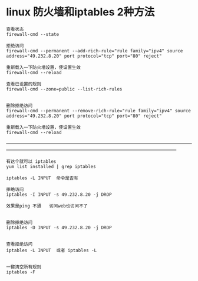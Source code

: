 # linux 防火墙和iptables  2种方法 


    查看状态
    firewall-cmd --state
    
    拒绝访问
    firewall-cmd --permanent --add-rich-rule="rule family="ipv4" source address="49.232.8.20" port protocol="tcp" port="80" reject"
    
    重新载入一下防火墙设置，使设置生效
    firewall-cmd --reload
    
    查看已设置的规则
    firewall-cmd --zone=public --list-rich-rules
    
    
    删除拒绝访问
    firewall-cmd --permanent --remove-rich-rule="rule family="ipv4" source address="49.232.8.20" port protocol="tcp" port="80" reject"
    
    重新载入一下防火墙设置，使设置生效
    firewall-cmd --reload




—————————————————————————————————————————————————————————————————————




    有这个就可以 iptables
    yum list installed | grep iptables
    
    iptables -L INPUT  命令是否有
    
    拒绝访问
    iptables -I INPUT -s 49.232.8.20 -j DROP   
    
    效果是ping 不通   访问web也访问不了
    
    
    删除拒绝访问
    iptables -D INPUT -s 49.232.8.20 -j DROP
    
    
    查看拒绝访问
    iptables -L INPUT  或者 iptables -L 
    
    
    一键清空所有规则
    iptables -F
